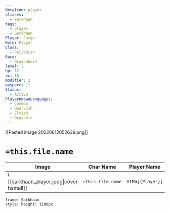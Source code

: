 ```yaml
---
NoteIcon: player
aliases:
  - Sarkhaan
tags:
  - player
  - Sarkhaan
Player: Jorge
Role: Player
Class:
  - Palladian
Race:
  - Dragonborn
level: 2
hp: 12
ac: 18
modifier: 2
pasperc: 11
Status:
  - Active
PlayerKnownLanguages:
  - Common
  - Dwarvish
  - Elvish
  - Draconic
---
```




[[Pasted image 20220612052639.png]]

# `=this.file.name`

| Image                                   | Char Name         | Player Name      | Class           | Race           | Level           |
| --------------------------------------- | ----------------- | ---------------- | --------------- | -------------- | --------------- |
| ![[sarkhaan_player.jpeg\|cover hsmall]] | `=this.file.name` | `VIEW[{Player}]` | `VIEW[{Class}]` | `VIEW[{Race}]` | `VIEW[{level}]` |

```custom-frames
frame: Sarkhaan
style: height: 1100px;
```

